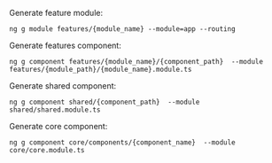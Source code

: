 Generate feature module:
```
ng g module features/{module_name} --module=app --routing
```

Generate features component:
```
ng g component features/{module_name}/{component_path}  --module features/{module_path}/{module_name}.module.ts
```

Generate shared component:
```
ng g component shared/{component_path}  --module shared/shared.module.ts
```

Generate core component:
```
ng g component core/components/{component_name}  --module core/core.module.ts
```